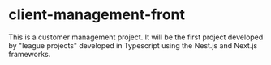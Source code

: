# client-management-front
This is a customer management project. It will be the first project developed by "league projects" developed in Typescript using the Nest.js and Next.js frameworks.
